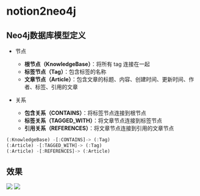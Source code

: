 # notion2neo4j

## Neo4j数据库模型定义

* 节点

    - **根节点（KnowledgeBase）**：将所有 tag 连接在一起
    - **标签节点（Tag）**：包含标签的名称
    - **文章节点（Article）**：包含文章的标题、内容、创建时间、更新时间、作者、标签、引用的文章

* 关系

    - **包含关系（CONTAINS）**：将标签节点连接到根节点
    - **标签关系（TAGGED_WITH）**：将文章节点连接到标签节点
    - **引用关系（REFERENCES）**：将文章节点连接到引用的文章节点


```js
(:KnowledgeBase) -[:CONTAINS]-> (:Tag)
(:Article) -[:TAGGED_WITH]-> (:Tag)
(:Article) -[:REFERENCES]-> (:Article)
```
## 效果
![](https://fastly.jsdelivr.net/gh/Diomchen/PiCor/20250327180919.png)
![](https://fastly.jsdelivr.net/gh/Diomchen/PiCor/20250327180500.png)


